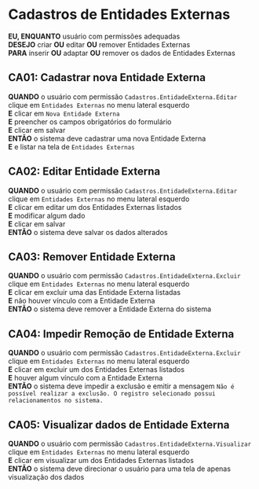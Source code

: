 # Cadastros de Entidades Externas

**EU, ENQUANTO** usuário com permissões adequadas\
**DESEJO** criar **OU** editar **OU** remover Entidades Externas\
**PARA** inserir **OU** adaptar **OU** remover os dados de Entidades Externas

## CA01: Cadastrar nova Entidade Externa

**QUANDO** o usuário com permissão `Cadastros.EntidadeExterna.Editar` clique em `Entidades Externas` no menu lateral esquerdo\
**E** clicar em `Nova Entidade Externa`\
**E** preencher os campos obrigatórios do formulário\
**E** clicar em salvar\
**ENTÃO** o sistema deve cadastrar uma nova Entidade Externa\
**E** e listar na tela de `Entidades Externas`

## CA02: Editar Entidade Externa

**QUANDO** o usuário com permissão `Cadastros.EntidadeExterna.Editar` clique em `Entidades Externas` no menu lateral esquerdo\
**E** clicar em editar um dos Entidades Externas listados\
**E** modificar algum dado\
**E** clicar em salvar\
**ENTÃO** o sistema deve salvar os dados alterados

## CA03: Remover Entidade Externa

**QUANDO** o usuário com permissão `Cadastros.EntidadeExterna.Excluir` clique em `Entidades Externas` no menu lateral esquerdo\
**E** clicar em excluir uma das Entidade Externa listadas\
**E** não houver vínculo com a Entidade Externa\
**ENTÃO** o sistema deve remover a Entidade Externa do sistema

## CA04: Impedir Remoção de Entidade Externa

**QUANDO** o usuário com permissão `Cadastros.EntidadeExterna.Excluir` clique em `Entidades Externas` no menu lateral esquerdo\
**E** clicar em excluir um dos Entidades Externas listados\
**E** houver algum vínculo com a Entidade Externa\
**ENTÃO** o sistema deve impedir a exclusão e emitir a mensagem `Não é possível realizar a exclusão. O registro selecionado possui relacionamentos no sistema.`

## CA05: Visualizar dados de Entidade Externa

**QUANDO** o usuário com permissão `Cadastros.EntidadeExterna.Visualizar` clique em `Entidades Externas` no menu lateral esquerdo\
**E** clicar em visualizar um dos Entidades Externas listados\
**ENTÃO** o sistema deve direcionar o usuário para uma tela de apenas visualização dos dados
